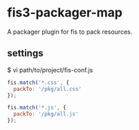fis3-packager-map
=====================


A packager plugin for fis to pack resources.


## settings

$ vi path/to/project/fis-conf.js

```javascript
fis.match('*.css', {
  packTo: '/pkg/all.css'
});

fis.match('*.js', {
  packTo: '/pkg/all.js'
});
```
